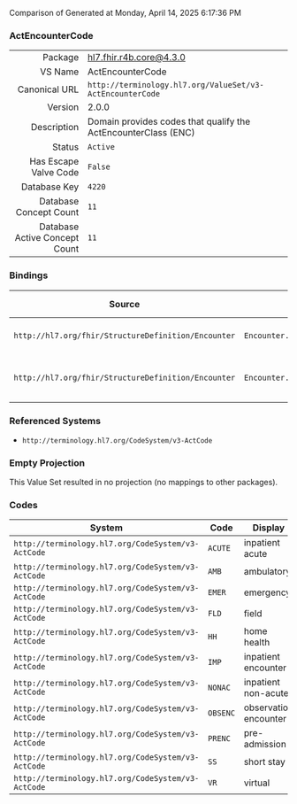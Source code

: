 Comparison of 
Generated at Monday, April 14, 2025 6:17:36 PM

### ActEncounterCode

|      |     |
| ---: | --- |
| Package | hl7.fhir.r4b.core@4.3.0 |
| VS Name | ActEncounterCode |
| Canonical URL | `http://terminology.hl7.org/ValueSet/v3-ActEncounterCode` |
| Version | 2.0.0 |
| Description | Domain provides codes that qualify the ActEncounterClass (ENC) |
| Status | `Active` |
| Has Escape Valve Code | `False` |
| Database Key | `4220` |
| Database Concept Count | `11` |
| Database Active Concept Count | `11` |
### Bindings

| Source | Element | Binding | Strength | Element Short |
| ------ | ------- | ------- | -------- | ------------- |
| `http://hl7.org/fhir/StructureDefinition/Encounter` | `Encounter.class` | `http://terminology.hl7.org/ValueSet/v3-ActEncounterCode` | `Extensible` | Classification of patient encounter |
| `http://hl7.org/fhir/StructureDefinition/Encounter` | `Encounter.classHistory.class` | `http://terminology.hl7.org/ValueSet/v3-ActEncounterCode` | `Extensible` | inpatient \| outpatient \| ambulatory \| emergency + |

### Referenced Systems

* `http://terminology.hl7.org/CodeSystem/v3-ActCode`
### Empty Projection

This Value Set resulted in no projection (no mappings to other packages).

### Codes

| System | Code | Display |
| ------ | ---- | ------- |
| `http://terminology.hl7.org/CodeSystem/v3-ActCode` | `ACUTE` | inpatient acute |
| `http://terminology.hl7.org/CodeSystem/v3-ActCode` | `AMB` | ambulatory |
| `http://terminology.hl7.org/CodeSystem/v3-ActCode` | `EMER` | emergency |
| `http://terminology.hl7.org/CodeSystem/v3-ActCode` | `FLD` | field |
| `http://terminology.hl7.org/CodeSystem/v3-ActCode` | `HH` | home health |
| `http://terminology.hl7.org/CodeSystem/v3-ActCode` | `IMP` | inpatient encounter |
| `http://terminology.hl7.org/CodeSystem/v3-ActCode` | `NONAC` | inpatient non-acute |
| `http://terminology.hl7.org/CodeSystem/v3-ActCode` | `OBSENC` | observation encounter |
| `http://terminology.hl7.org/CodeSystem/v3-ActCode` | `PRENC` | pre-admission |
| `http://terminology.hl7.org/CodeSystem/v3-ActCode` | `SS` | short stay |
| `http://terminology.hl7.org/CodeSystem/v3-ActCode` | `VR` | virtual |
